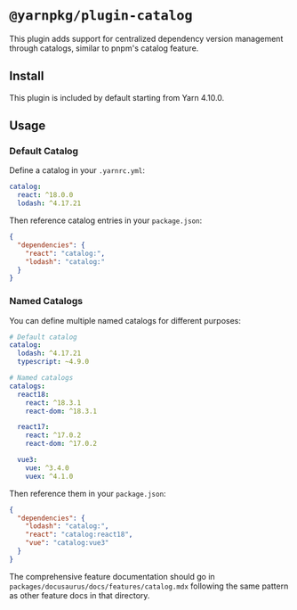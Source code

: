 # `@yarnpkg/plugin-catalog`

This plugin adds support for centralized dependency version management through catalogs, similar to pnpm's catalog feature.

## Install

This plugin is included by default starting from Yarn 4.10.0.

## Usage

### Default Catalog

Define a catalog in your `.yarnrc.yml`:

```yaml
catalog:
  react: ^18.0.0
  lodash: ^4.17.21
```

Then reference catalog entries in your `package.json`:

```json
{
  "dependencies": {
    "react": "catalog:",
    "lodash": "catalog:"
  }
}
```

### Named Catalogs

You can define multiple named catalogs for different purposes:

```yaml
# Default catalog
catalog:
  lodash: ^4.17.21
  typescript: ~4.9.0

# Named catalogs
catalogs:
  react18:
    react: ^18.3.1
    react-dom: ^18.3.1

  react17:
    react: ^17.0.2
    react-dom: ^17.0.2

  vue3:
    vue: ^3.4.0
    vuex: ^4.1.0
```

Then reference them in your `package.json`:

```json
{
  "dependencies": {
    "lodash": "catalog:",
    "react": "catalog:react18",
    "vue": "catalog:vue3"
  }
}
```

The comprehensive feature documentation should go in `packages/docusaurus/docs/features/catalog.mdx` following the same pattern as other feature docs in that directory.
